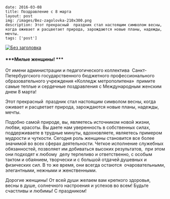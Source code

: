 ```
date: 2016-03-08
title: Поздравление с 8 марта
layout: post
img: /images/Bez-zagolovka-210x300.png
description: Этот прекрасный  праздник стал настоящим символом весны, когда оживает и расцветает природа, зарождаются новые планы, надежды, мечты.
tags: ['post']
```

[![Без заголовка](/images/Bez-zagolovka-210x300.png)](http://www.cm-spb.ru/cms/pozdravlenie-s-8-marta/bez-zagolovka/)

#### ***Милые женщины! ***

От имени администрации и педагогического коллектива  Санкт-Петербургского государственного бюджетного профессионального образовательного учреждения «Колледж метрополитена»  примите самые теплые и сердечные поздравления с Международным женским днем 8 марта!

Этот прекрасный  праздник стал настоящим символом весны, когда оживает и расцветает природа, зарождаются новые планы, надежды, мечты.

Подобно самой природе, вы, являетесь источником новой жизни, любви, красоты. Вы даете нам уверенность в собственных силах, поддерживаете в трудные минуты, вдохновляете, являетесь примером мудрости и чуткости. Сегодня роль женщины становится все более значимой во всех сферах деятельности. Четкое исполнение служебных обязанностей, позволяет им добиваться высоких результатов,  при этом они подходят к любому  делу терпеливо и ответственно, с особым тактом и обаянием, творчески и с большой отдачей душевных и физических сил. В то же время, они всегда остаются  очаровательными, элегантными, нежными и женственными.

Дорогие женщины! От всей души желаем вам крепкого здоровья, весны в душе, солнечного настроения и успехов во всем! Будьте счастливы и любимы! С праздником!
